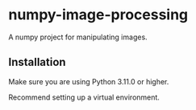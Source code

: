# numpy-image-processing
A numpy project for manipulating images.

## Installation

Make sure you are using Python 3.11.0 or higher.

Recommend setting up a virtual environment.